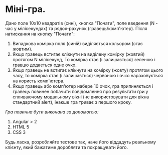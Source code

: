 # Міні-гра.

Дано поле 10х10 квадратів (сині), кнопка "Почати",
поле введення (N - час у мілісекундах) та рядок-рахунок (гравець/комп'ютер).
Після натискання на кнопку "Почати":
1. Випадкова комірка поля (синій) виділяється кольором (стає жовтим).
2. Якщо гравець встигає клікнути на виділену комірку (жовтий) протягом N мілісекунд,
   То комірка стає (і залишається) зеленою і гравцю додається одне очко.
3. Якщо гравець не встигає клікнути на комірку (жовту) протягом цього часу, то комірка стає (і залишається) червоною і очко нараховується на користь комп'ютера.
4. Якщо гравець або комп'ютер набере 10 очок, гра припиняється і гравець повинен побачити повідомлення про результати гри у спливаючому модальному вікні (не використовувати для вікна стандартний alert), інакше гра триває з першого кроку.

*Гра повинна бути виконана за допомогою:*
1. Angular > 2
2. HTML 5
3. CSS 3

Будь ласка, розробляйте тестове так, наче його віддадуть реальному клієнту, який бажатиме доробляти та покращувати його.
